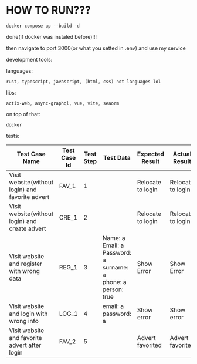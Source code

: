 # HOW TO RUN???

```
docker compose up --build -d
```

done(if docker was instaled before)!!!

then navigate to port 3000(or what you setted in .env) and use my service

development tools:

languages:

```
rust, typescript, javascript, (html, css) not languages lol
```

libs:

```
actix-web, async-graphql, vue, vite, seaorm
```

on top of that:

```
docker
```

tests:

| Test Case Name                                   | Test Case Id | Test Step | Test Data                                                                         | Expected Result   | Actual Result     | Remarks |
| ------------------------------------------------ | ------------ | --------- | --------------------------------------------------------------------------------- | ----------------- | ----------------- | ------- |
| Visit website(without login) and favorite advert | FAV_1        | 1         |                                                                                   | Relocate to login | Relocate to login | Pass    |
| Visit website(without login) and create advert   | CRE_1        | 2         |                                                                                   | Relocate to login | Relocate to login | Pass    |
| Visit website and register with wrong data       | REG_1        | 3         | Name: a<br>Email: a<br>Password: a <br> surname: a<br> phone: a <br> person: true | Show Error        | Show Error        | Pass    |
| Visit website and login with wrong info          | LOG_1        | 4         | email: a <br> password: a <br>                                                    | Show error        | Show error        | Pass    |
| Visit website and favorite advert after login    | FAV_2        | 5         |                                                                                   | Advert favorited  | Advert favorited  | Pass    |
